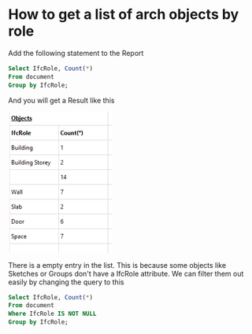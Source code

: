 # How to get a list of arch objects by role

Add the following statement to the Report

```sql
Select IfcRole, Count(*)
From document 
Group by IfcRole;
```

And you will get a Result like this

![Result](./get_number_of_objects_by_role_result.png)

There is a empty entry in the list. This is because some objects like Sketches or Groups don't have a IfcRole attribute. We can filter them out easily by changing the query to this

```sql
Select IfcRole, Count(*)
From document 
Where IfcRole IS NOT NULL
Group by IfcRole;
```
